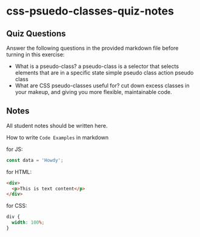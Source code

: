 # css-psuedo-classes-quiz-notes

## Quiz Questions

Answer the following questions in the provided markdown file before turning in this exercise:

- What is a pseudo-class?
  a pseudo-class is a selector that selects elements that are in a specific state
  simple pseudo class
  action pseudo class
- What are CSS pseudo-classes useful for?
  cut down excess classes in your makeup, and giving you more flexible, maintainable code.

## Notes

All student notes should be written here.

How to write `Code Examples` in markdown

for JS:

```javascript
const data = 'Howdy';
```

for HTML:

```html
<div>
  <p>This is text content</p>
</div>
```

for CSS:

```css
div {
  width: 100%;
}
```
